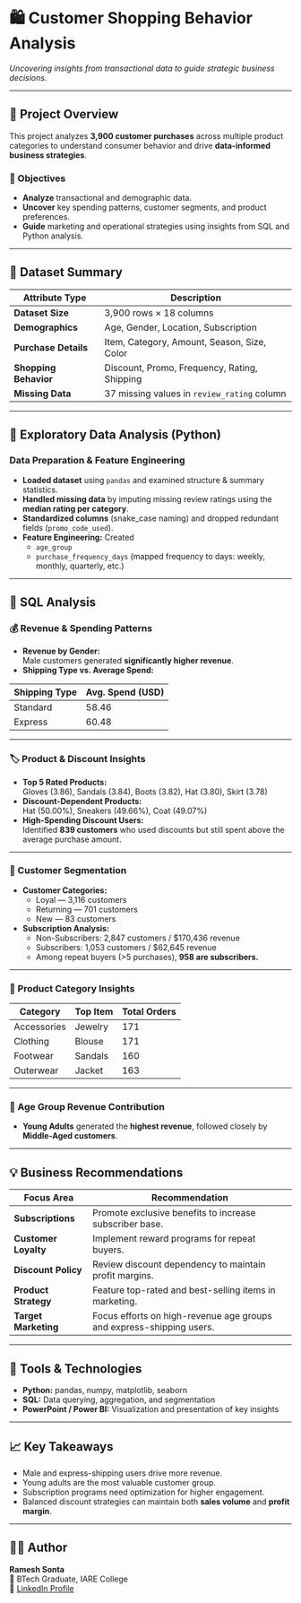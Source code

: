 # 🛍️ Customer Shopping Behavior Analysis

_Uncovering insights from transactional data to guide strategic business decisions._

---

## 📘 Project Overview

This project analyzes **3,900 customer purchases** across multiple product categories to understand consumer behavior and drive **data-informed business strategies**.

### 🎯 Objectives
- **Analyze** transactional and demographic data.  
- **Uncover** key spending patterns, customer segments, and product preferences.  
- **Guide** marketing and operational strategies using insights from SQL and Python analysis.

---

## 🧾 Dataset Summary

| Attribute Type | Description |
|----------------|--------------|
| **Dataset Size** | 3,900 rows × 18 columns |
| **Demographics** | Age, Gender, Location, Subscription |
| **Purchase Details** | Item, Category, Amount, Season, Size, Color |
| **Shopping Behavior** | Discount, Promo, Frequency, Rating, Shipping |
| **Missing Data** | 37 missing values in `review_rating` column |

---

## 🐍 Exploratory Data Analysis (Python)

### Data Preparation & Feature Engineering
- **Loaded dataset** using `pandas` and examined structure & summary statistics.  
- **Handled missing data** by imputing missing review ratings using the **median rating per category**.  
- **Standardized columns** (snake_case naming) and dropped redundant fields (`promo_code_used`).  
- **Feature Engineering:** Created  
  - `age_group`  
  - `purchase_frequency_days` (mapped frequency to days: weekly, monthly, quarterly, etc.)

---

## 🧮 SQL Analysis

### 💰 Revenue & Spending Patterns
- **Revenue by Gender:**  
  Male customers generated **significantly higher revenue**.  
- **Shipping Type vs. Average Spend:**

| Shipping Type | Avg. Spend (USD) |
|----------------|------------------|
| Standard | 58.46 |
| Express | 60.48 |

---

### 🏷️ Product & Discount Insights
- **Top 5 Rated Products:**  
  Gloves (3.86), Sandals (3.84), Boots (3.82), Hat (3.80), Skirt (3.78)  
- **Discount-Dependent Products:**  
  Hat (50.00%), Sneakers (49.66%), Coat (49.07%)  
- **High-Spending Discount Users:**  
  Identified **839 customers** who used discounts but still spent above the average purchase amount.

---

### 👥 Customer Segmentation
- **Customer Categories:**  
  - Loyal — 3,116 customers  
  - Returning — 701 customers  
  - New — 83 customers  
- **Subscription Analysis:**  
  - Non-Subscribers: 2,847 customers / $170,436 revenue  
  - Subscribers: 1,053 customers / $62,645 revenue  
  - Among repeat buyers (>5 purchases), **958 are subscribers.**

---

### 👗 Product Category Insights

| Category | Top Item | Total Orders |
|-----------|-----------|---------------|
| Accessories | Jewelry | 171 |
| Clothing | Blouse | 171 |
| Footwear | Sandals | 160 |
| Outerwear | Jacket | 163 |

---

### 🧓 Age Group Revenue Contribution
- **Young Adults** generated the **highest revenue**, followed closely by **Middle-Aged customers**.

---

## 💡 Business Recommendations

| Focus Area | Recommendation |
|-------------|----------------|
| **Subscriptions** | Promote exclusive benefits to increase subscriber base. |
| **Customer Loyalty** | Implement reward programs for repeat buyers. |
| **Discount Policy** | Review discount dependency to maintain profit margins. |
| **Product Strategy** | Feature top-rated and best-selling items in marketing. |
| **Target Marketing** | Focus efforts on high-revenue age groups and express-shipping users. |

---

## 🧰 Tools & Technologies
- **Python:** pandas, numpy, matplotlib, seaborn  
- **SQL:** Data querying, aggregation, and segmentation  
- **PowerPoint / Power BI:** Visualization and presentation of key insights  

---

## 📈 Key Takeaways
- Male and express-shipping users drive more revenue.  
- Young adults are the most valuable customer group.  
- Subscription programs need optimization for higher engagement.  
- Balanced discount strategies can maintain both **sales volume** and **profit margin**.

---

## 👨‍💻 Author
**Ramesh Sonta**  
📍 BTech Graduate, IARE College  
🔗 [LinkedIn Profile](https://www.linkedin.com/in/sonta-ramesh/)
